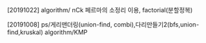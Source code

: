 [20191022] algorithm/ nCk 페르마의 소정리 이용, factorial(분할정복)

[20191008] ps/게리맨더링(union-find, combi),다리만들기2(bfs,union-find,kruskal)
			algorithm/KMP